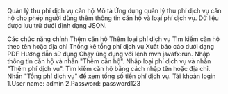 Quản lý thu phí dịch vụ căn hộ
Mô tả
Ứng dụng quản lý thu phí dịch vụ căn hộ cho phép người dùng thêm thông tin căn hộ và loại phí dịch vụ. Dữ liệu được lưu trữ dưới định dạng JSON.

Các chức năng chính
Thêm căn hộ
Thêm loại phí dịch vụ
Tìm kiếm căn hộ theo tên hoặc địa chỉ
Thống kê tổng phí dịch vụ
Xuất báo cáo dưới dạng PDF
Hướng dẫn sử dụng
Chạy ứng dụng với lệnh mvn javafx:run.
Nhập thông tin căn hộ và nhấn "Thêm căn hộ".
Nhập loại phí dịch vụ và nhấn "Thêm phí dịch vụ".
Tìm kiếm căn hộ bằng cách nhập tên hoặc địa chỉ.
Nhấn "Tổng phí dịch vụ" để xem tổng số tiền phí dịch vụ.
Tài khoản login
1.User name: admin 2.Password: password123
